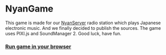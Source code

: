 # NyanGame
This game is made for our [NyanServer](https://radio.nyan.pw "NyanServer") radio station which plays Japanese electronic music. And we finally decided to publish the sources. The game uses PIXI.js and SoundManager 2. Good luck, have fun.

### [Run game in your browser](https://lab.nyan.pw/nyangame "Run game in your browser")
